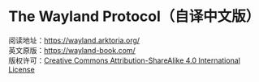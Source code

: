 # The Wayland Protocol（自译中文版）

阅读地址：https://wayland.arktoria.org/  
英文原版：https://wayland-book.com/  
版权许可：[Creative Commons Attribution-ShareAlike 4.0 International License](http://creativecommons.org/licenses/by-sa/4.0/)
